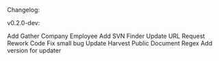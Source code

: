 Changelog:

v0.2.0-dev:

Add Gather Company Employee
Add SVN Finder
Update URL Request
Rework Code
Fix small bug
Update Harvest Public Document Regex
Add version for updater
